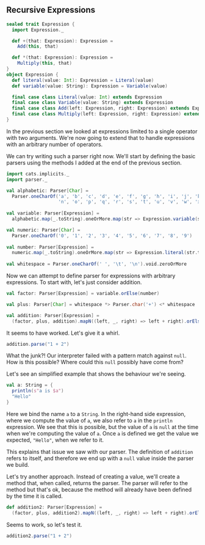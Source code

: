 ## Recursive Expressions

```scala mdoc:invisible:reset-object
sealed trait Expression {
  import Expression._

  def +(that: Expression): Expression =
    Add(this, that)

  def *(that: Expression): Expression =
    Multiply(this, that)
}
object Expression {
  def literal(value: Int): Expression = Literal(value)
  def variable(value: String): Expression = Variable(value)

  final case class Literal(value: Int) extends Expression
  final case class Variable(value: String) extends Expression
  final case class Add(left: Expression, right: Expression) extends Expression
  final case class Multiply(left: Expression, right: Expression) extends Expression
}
```

In the previous section we looked at expressions limited to a single operator with two arguments. We're now going to extend that to handle expressions with an arbitrary number of operators.

We can try writing such a parser right now. We'll start by defining the basic parsers using the methods I added at the end of the previous section.

```scala mdoc:silent
import cats.implicits._
import parser._

val alphabetic: Parser[Char] =
  Parser.oneCharOf('a', 'b', 'c', 'd', 'e', 'f', 'g', 'h', 'i', 'j', 'k', 'l', 'm',
                   'n', 'o', 'p', 'q', 'r', 's', 't', 'u', 'v', 'w', 'x', 'y', 'z')
                   
val variable: Parser[Expression] = 
  alphabetic.map(_.toString).oneOrMore.map(str => Expression.variable(str))

val numeric: Parser[Char] =
  Parser.oneCharOf('0', '1', '2', '3', '4', '5', '6', '7', '8', '9')
  
val number: Parser[Expression] =
  numeric.map(_.toString).oneOrMore.map(str => Expression.literal(str.toInt))
  
val whitespace = Parser.oneCharOf(' ', '\t', '\n').void.zeroOrMore
```

Now we can attempt to define parser for expressions with arbitrary expressions. To start with, let's just consider addition.

```scala mdoc:silent
val factor: Parser[Expression] = variable.orElse(number)

val plus: Parser[Char] = whitespace *> Parser.char('+') <* whitespace

val addition: Parser[Expression] =
  (factor, plus, addition).mapN((left, _, right) => left + right).orElse(factor)
```

It seems to have worked. Let's give it a whirl.

```scala mdoc:crash
addition.parse("1 + 2")
```

What the junk?! Our interpreter failed with a pattern match against `null`. How is this possible? Where could this `null` possibly have come from?

Let's see an simplified example that shows the behaviour we're seeing.

```scala mdoc
val a: String = {
  println(s"a is $a")
  "Hello"
}
```

Here we bind the name `a` to a `String`. In the right-hand side expression, where we compute the value of `a`, we also refer to `a` in the `println` expression. We see that this is possible, but the value of `a` is `null` at the time when we're computing the value of `a`. Once `a` is defined we get the value we expected, `"Hello"`, when we refer to it.

This explains that issue we saw with our parser. The definition of `addition` refers to itself, and therefore we end up with a `null` value inside the parser we build.

Let's try another approach. Instead of creating a value, we'll create a method that, when called, returns the parser. The parser will refer to the method but that's ok, because the method will already have been defined by the time it is called.

```scala mdoc:silent
def addition2: Parser[Expression] =
  (factor, plus, addition2).mapN((left, _, right) => left + right).orElse(factor)
```

Seems to work, so let's test it.

```scala mdoc:crash
addition2.parse("1 + 2")
```
